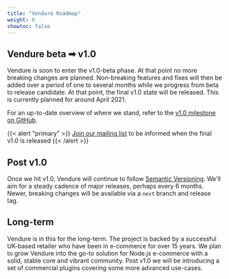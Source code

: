 ```yaml
---
title: "Vendure Roadmap"
weight: 0
showtoc: false
---
```


## Vendure beta ➡ v1.0

Vendure is soon to enter the v1.0-beta phase. At that point no more breaking changes are planned. Non-breaking features and fixes will then be added over a period of one to several months while we progress from beta to release candidate. At that point, the final v1.0 state will be released. This is currently planned for around April 2021.

 For an up-to-date overview of where we stand, refer to the [v1.0 milestone on GitHub](https://github.com/vendure-ecommerce/vendure/milestones/4).

{{< alert "primary" >}}
[Join our mailing list](https://mailchi.mp/17af21ad4b64/vendure-mailing-list) to be informed when the final v1.0 is released
{{< /alert >}}

## Post v1.0

Once we hit v1.0, Vendure will continue to follow [Semantic Versioning](https://semver.org/). We'll aim for a steady cadence of major releases, perhaps every 6 months. Newer, breaking changes will be available via a `next` branch and release tag. 

## Long-term

Vendure is in this for the long-term. The project is backed by a successful UK-based retailer who have been in e-commerce for over 15 years. We plan to grow Vendure into the go-to solution for Node.js e-commerce with a solid, stable core and vibrant community. Post v1.0 we will be introducing a set of commercial plugins covering some more advanced use-cases. 
